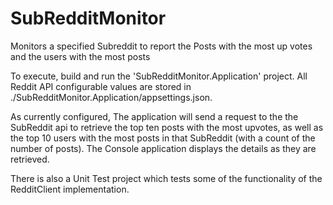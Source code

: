 # SubRedditMonitor
Monitors a specified Subreddit to report the Posts with the most up votes and the users with the most posts

To execute, build and run the 'SubRedditMonitor.Application' project.  All Reddit API configurable values are stored
in ./SubRedditMonitor.Application/appsettings.json.

As currently configured, The application will send a request to the the SubReddit api to retrieve the top ten posts
with the most upvotes, as well as the top 10 users with the most posts in that SubReddit (with a count of the number
of posts).  The Console application displays the details as they are retrieved.

There is also a Unit Test project which tests some of the functionality of the RedditClient implementation.
